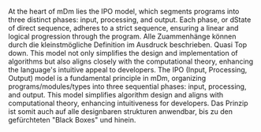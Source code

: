 At the heart of mDm lies the IPO model, which segments programs into three distinct phases: input, processing, and output. Each phase, or dState of direct sequence, adheres to a strict sequence, ensuring a linear and logical progression through the program. Alle Zuammenhänge können durch die kleinstmögliche Definition im Ausdruck beschrieben. Quasi Top down. This model not only simplifies the design and implementation of algorithms but also aligns closely with the computational theory, enhancing the language's intuitive appeal to developers.
The IPO (Input, Processing, Output) model is a fundamental principle in mDm, organizing programs/modules/types into three sequential phases: input, processing, and output. This model simplifies algorithm design and aligns with computational theory, enhancing intuitiveness for developers. Das Prinzip ist somit auch auf alle designbaren strukturen anwendbar, bis zu den gefürchteten "Black Boxes" und hinein.
